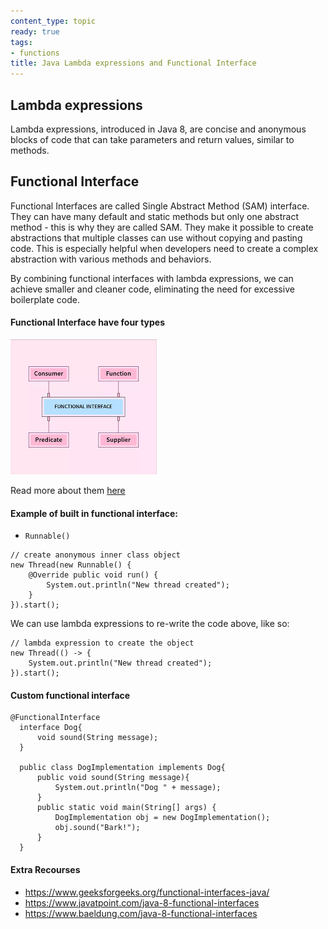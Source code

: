 ```yaml
---
content_type: topic
ready: true
tags:
- functions
title: Java Lambda expressions and Functional Interface
---
```


## Lambda expressions

Lambda expressions, introduced in Java 8, are concise and anonymous blocks of code that can take parameters and return values, similar to methods.

## Functional Interface

Functional Interfaces are called Single Abstract Method (SAM) interface. They can have many default and static methods but only one abstract method - this is why they are called SAM. They make it possible to create abstractions that multiple classes can use without copying and pasting code. This is especially helpful when developers need to create a complex abstraction with various methods and behaviors.

By combining functional interfaces with lambda expressions, we can achieve smaller and cleaner code, eliminating the need for excessive boilerplate code.

#### Functional Interface have four types

![functional-interface](function-interface.png)

Read more about them [here](https://www.geeksforgeeks.org/functional-interfaces-java/#:~:text=Java%20SE%208%20included%20four%20main%20kinds%20of%20functional%20interfaces%20which%20can%20be%20applied%20in)

#### Example of built in functional interface:

- `Runnable()`

```
// create anonymous inner class object
new Thread(new Runnable() {
    @Override public void run() {
        System.out.println("New thread created");
    }
}).start();
```

We can use lambda expressions to re-write the code above, like so:

```
// lambda expression to create the object
new Thread(() -> {
    System.out.println("New thread created");
}).start();
```

#### Custom functional interface

```
@FunctionalInterface  
  interface Dog{  
      void sound(String message);  
  }

  public class DogImplementation implements Dog{  
      public void sound(String message){  
          System.out.println("Dog " + message);  
      }  
      public static void main(String[] args) {  
          DogImplementation obj = new DogImplementation();  
          obj.sound("Bark!");
      }  
  }
```

#### Extra Recourses

- https://www.geeksforgeeks.org/functional-interfaces-java/
- https://www.javatpoint.com/java-8-functional-interfaces
- https://www.baeldung.com/java-8-functional-interfaces
